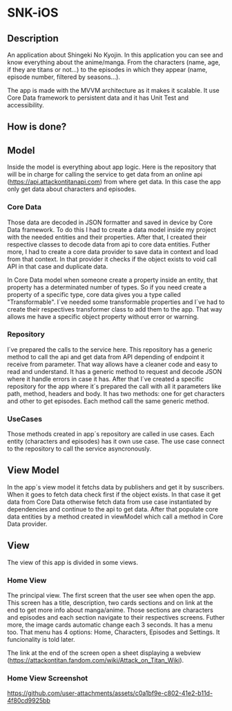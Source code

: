 # SNK-iOS

## Description
An application about Shingeki No Kyojin. In this application you can see and know everything about the anime/manga. From the characters (name, age, if they are titans or not...) to the episodes in which they appear (name, episode number, filtered by seasons...).

The app is made with the MVVM architecture as it makes it scalable. It use Core Data framework to persistent data and it has Unit Test and accessibility.

## How is done?

## Model
Inside the model is everything about app logic. Here is the repository that will be in charge for calling the service to get data from an online api (https://api.attackontitanapi.com) from where get data. In this case the app only get data about characters and episodes.

### Core Data

Those data are decoded in JSON formatter and saved in device by Core Data framework. To do this I had to create a data model inside my project with the needed entities and their properties. After that, I created their respective classes to decode data from api to core data entities. Futher more, I had to create a core data provider to save data in context and load from that context. In that provider it checks if the object exists to void call API in that case and duplicate data. 

In Core Data model when someone create a property inside an entity, that property has a determinated number of types. So if you need create a property of a specific type, core data gives you a type called "Transformable". I´ve needed some transformable properties and I´ve had to create their respectives transformer class to add them to the app. That way allows me have a specific object property without error or warning.

### Repository

I´ve prepared the calls to the service here. This repository has a generic method to call the api and get data from API depending of endpoint it receive from parameter. That way allows have a cleaner code and easy to read and understand. It has a generic method to request and decode JSON where it handle errors in case it has. After that I´ve created a specific repository for the app where it´s prepared the call with all it parameters like path, method, headers and body. It has two methods: one for get characters and other to get episodes. Each method call the same generic method.

### UseCases

Those methods created in app´s repository are called in use cases. Each entity (characters and episodes) has it own use case. The use case connect to the repository to call the service asyncronously.

## View Model
In the app´s view model it fetchs data by publishers and get it by suscribers. When it goes to fetch data check first if the object exists. In that case it get data from Core Data otherwise fetch data from use case instantiated by dependencies and continue to the api to get data. After that populate core data entities by a method created in viewModel which call a method in Core Data provider.

## View
The view of this app is divided in some views.

### Home View
The principal view. The first screen that the user see when open the app. This screen has a title, description, two cards sections and on link at the end to get more info about manga/anime. Those sections are characters and episodes and each section navigate to their respectives screens. Futher more, the image cards automatic change each 3 seconds. It has a menu too. That menu has 4 options: Home, Characters, Episodes and Settings. It funcionality is told later.

The link at the end of the screen open a sheet displaying a webview (https://attackontitan.fandom.com/wiki/Attack_on_Titan_Wiki).

### Home View Screenshot

https://github.com/user-attachments/assets/c0a1bf9e-c802-41e2-b11d-4f80cd9925bb



